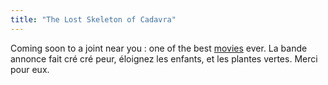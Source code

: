 ```yaml
---
title: "The Lost Skeleton of Cadavra"
---
```


Coming soon to a joint near you : one of the best
[movies](http://www.apple.com/trailers/sony_pictures/lost_skeleton/) ever. La
bande annonce fait cré cré peur, éloignez les enfants, et les plantes vertes.
Merci pour eux.

